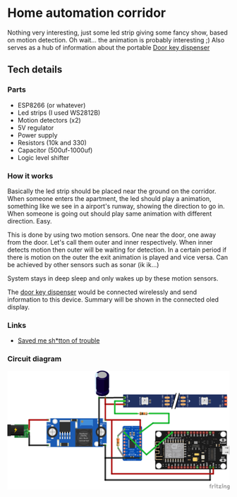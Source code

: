 # Home automation corridor
Nothing very interesting, just some led strip giving some fancy show, based on motion detection. Oh wait... the animation is probably interesting ;)
Also serves as a hub of information about the portable [Door key dispenser](https://github.com/ShocKwav3/home-automation-door-key-dispenser)

## Tech details
### Parts
 - ESP8266 (or whatever)
 - Led strips (I used WS2812B)
 - Motion detectors (x2)
 - 5V regulator
 - Power supply
 - Resistors (10k and 330)
 - Capacitor (500uf-1000uf)
 - Logic level shifter

### How it works
Basically the led strip should be placed near the ground on the corridor. When someone enters the apartment, the led should play a animation, something like we see in a airport's runway, showing the direction to go in. When someone is going out should play same animation with different direction. Easy.

This is done by using two motion sensors. One near the door, one away from the door. Let's call them outer and inner respectively. When inner detects motion then outer will be waiting for detection. In a certain period if there is motion on the outer the exit animation is played and vice versa. Can be achieved by other sensors such as sonar (ik ik...)

System stays in deep sleep and only wakes up by these motion sensors.

The [door key dispenser](https://github.com/ShocKwav3/home-automation-door-key-dispenser) would be connected wirelessly and send information to this device. Summary will be shown in the connected oled display.

### Links
 - [Saved me sh*tton of trouble](https://learn.adafruit.com/adafruit-neopixel-uberguide/best-practices)
### Circuit diagram
![alt text](https://github.com/ShocKwav3/home-automation-led-animation-corridor/blob/main/fritzing/led-corridor_img.png)
